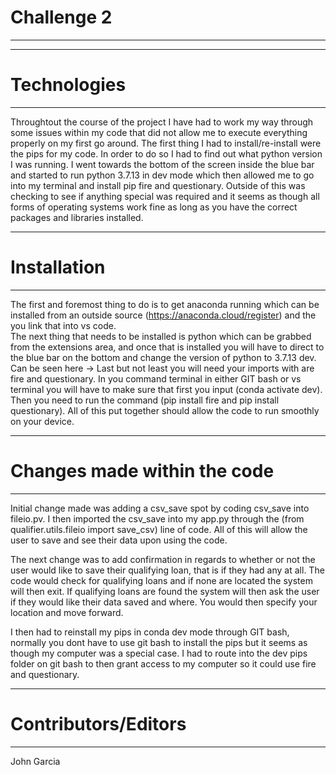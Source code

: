 # Challenge 2
--------------

--------
# Technologies
----------
Throughtout the course of the project I have had to work my way through some issues within my code that did not allow me to execute everything properly on my first go around. The first thing I had to install/re-install were the pips for my code. In order to do so I had to find out what python version I was running. I went towards the bottom of the screen inside the blue bar and started to run python 3.7.13 in dev mode which then allowed me to go into my terminal and install pip fire and questionary. Outside of this was checking to see if anything special was required and it seems as though all forms of operating systems work fine as long as you have the correct packages and libraries installed.

--------
# Installation
--------
The first and foremost thing to do is to get anaconda running which can be installed from an outside source (https://anaconda.cloud/register) and the you link that into vs code.  
The next thing that needs to be installed is python which can be grabbed from the extensions area, and once that is installed you will have to direct to the blue bar on the bottom and change the version of python to 3.7.13 dev. Can be seen here ->
Last but not least you will need your imports with are fire and questionary. In you command terminal in either GIT bash or vs terminal you will have to make sure that first you input (conda activate dev). Then you need to run the command (pip install fire and pip install questionary). All of this put together should allow the code to run smoothly on your device.

--------
# Changes made within the code
--------

Initial change made was adding a csv_save spot by coding csv_save into fileio.pv. I then imported the csv_save into my app.py through the (from qualifier.utils.fileio import save_csv) line of code. All of this will allow the user to save and see their data upon using the code.

The next change was to add confirmation in regards to whether or not the user would like to save their qualifying loan, that is if they had any at all. The code would check for qualifying loans and if none are located the system will then exit. If qualifying loans are found the system will then ask the user if they would like their data saved and where. You would then specify your location and move forward.

I then had to reinstall my pips in conda dev mode through GIT bash, normally you dont have to use git bash to install the pips but it seems as though my computer was a special case. I had to route into the dev pips folder on git bash to then grant access to my computer so it could use fire and questionary.


----------
# Contributors/Editors
----------
John Garcia